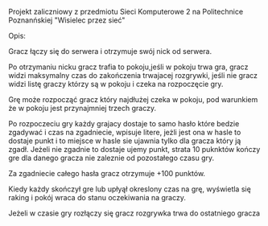  Projekt zaliczniowy z przedmiotu Sieci Komputerowe 2 na Politechnice Poznanńskiej
"Wisielec przez sieć"

 Opis:

 Gracz łączy się do serwera i otrzymuje swój nick od serwera.

Po otrzymaniu nicku gracz trafia to pokoju,jeśli w pokoju trwa
gra, gracz widzi maksymalny czas do zakończenia trwajacej
rozgrywki, jeśli nie gracz widzi listę graczy którzy są w pokoju i
czeka na rozpoczęcie gry.

Grę może rozpocząć gracz który najdłużej czeka w pokoju, pod
warunkiem że w pokoju jest przynajmniej trzech graczy.

Po rozpoczeciu gry każdy grajacy dostaje to samo hasło które
bedzie zgadywać i czas na zgadniecie, wpisuje litere, jeżli jest
ona w hasle to dostaje punkt i to miejsce w hasle sie ujawnia
tylko dla gracza który ją zgadł.
Jeżeli nie zgadnie to dostaje ujemy punkt, strata 10 puknktów
kończy gre dla danego gracza nie zaleznie od pozostałego czasu gry.

Za zgadniecie całego hasła gracz otrzymuje +100 punktów.

Kiedy każdy skończył gre lub upłyął okreslony czas na grę,
wyświetla się raking i pokój wraca do stanu oczekiwania na graczy.

Jeżeli w czasie gry rozłączy się gracz rozgrywka trwa do
ostatniego gracza